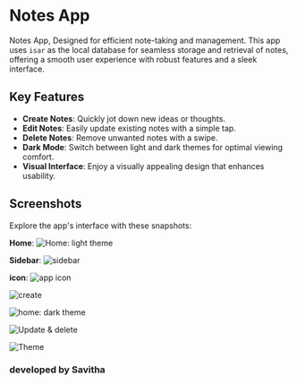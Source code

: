 # Notes App

 Notes App, Designed for efficient note-taking and management. This app uses `isar` as the local database for seamless storage and retrieval of notes, offering a smooth user experience with robust features and a sleek interface.


## Key Features

- **Create Notes**: Quickly jot down new ideas or thoughts.
- **Edit Notes**: Easily update existing notes with a simple tap.
- **Delete Notes**: Remove unwanted notes with a swipe.
- **Dark Mode**: Switch between light and dark themes for optimal viewing comfort.
- **Visual Interface**: Enjoy a visually appealing design that enhances usability.

## Screenshots

Explore the app's interface with these snapshots:

 **Home**: 
   ![Home: light theme](./6.jpg)

 **Sidebar**: 
   ![sidebar](./5.jpg)

 **icon**: 
   ![app icon](./icon.jpg)

   ![create](./1.jpg)


   ![home: dark theme](./2.jpg)


   ![Update & delete](./3.jpg)

   ![Theme ](./4.jpg)



### developed by Savitha 